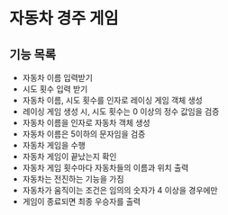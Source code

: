 # 자동차 경주 게임
## 기능 목록
- 자동차 이름 입력받기
- 시도 횟수 입력 받기
- 자동차 이름, 시도 횟수를 인자로 레이싱 게임 객체 생성
- 레이싱 게임 생성 시, 시도 횟수는 0 이상의 정수 값임을 검증
- 자동차 이름을 인자로 자동차 객체 생성
- 자동차 이름은 5이하의 문자임을 검증
- 자동차 게임을 수행
- 자동차 게임이 끝났는지 확인
- 자동차 게임 횟수마다 자동차들의 이름과 위치 출력
- 자동차는 전진하는 기능을 가짐
- 자동차가 움직이는 조건은 임의의 숫자가 4 이상을 경우에만
- 게임이 종료되면 최종 우승자를 출력